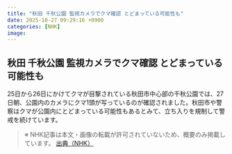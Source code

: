 ```yaml
---
title: "秋田 千秋公園 監視カメラでクマ確認 とどまっている可能性も"
date: 2025-10-27 09:29:16 +0900
categories: [NHK]
image: 
---
```

## 秋田 千秋公園 監視カメラでクマ確認 とどまっている可能性も

25日から26日にかけてクマが目撃されている秋田市中心部の千秋公園では、27日朝、公園内のカメラにクマ1頭が写っているのが確認されました。秋田市や警察はクマが公園内にとどまっている可能性もあるとみて、立ち入りを規制して警戒を続けています。

> ※ NHK記事は本文・画像の転載が許可されていないため、概要のみ掲載しています。
[出典（NHK）](http://www3.nhk.or.jp/news/html/20251027/k10014960751000.html)
